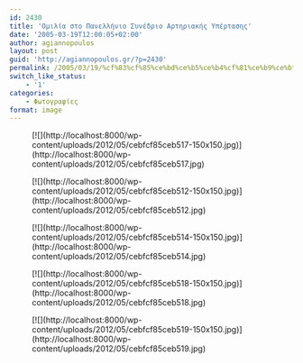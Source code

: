 ```yaml
---
id: 2430
title: 'Ομιλία στο Πανελλήνιο Συνέδριο Αρτηριακής Υπέρτασης'
date: '2005-03-19T12:00:05+02:00'
author: agiannopoulos
layout: post
guid: 'http://agiannopoulos.gr/?p=2430'
permalink: /2005/03/19/%cf%83%cf%85%ce%bd%ce%b5%ce%b4%cf%81%ce%b9%ce%bf-%ce%b1%cf%81%cf%84%ce%b7%cf%81%ce%b9%ce%b1%ce%ba%ce%b7%cf%82-%cf%80%ce%b9%ce%b5%cf%83%ce%b7%cf%82-%cf%86%cf%89%cf%84%ce%bf%ce%b3%cf%81%ce%b1%cf%86/
switch_like_status:
    - '1'
categories:
    - Φωτογραφίες
format: image
---
```


<div class="gallery galleryid-2430 gallery-columns-3 gallery-size-thumbnail" id="gallery-1"><figure class="gallery-item"><div class="gallery-icon landscape"> [![](http://localhost:8000/wp-content/uploads/2012/05/cebfcf85ceb517-150x150.jpg)](http://localhost:8000/wp-content/uploads/2012/05/cebfcf85ceb517.jpg) </div></figure><figure class="gallery-item"><div class="gallery-icon portrait"> [![](http://localhost:8000/wp-content/uploads/2012/05/cebfcf85ceb512-150x150.jpg)](http://localhost:8000/wp-content/uploads/2012/05/cebfcf85ceb512.jpg) </div></figure><figure class="gallery-item"><div class="gallery-icon portrait"> [![](http://localhost:8000/wp-content/uploads/2012/05/cebfcf85ceb514-150x150.jpg)](http://localhost:8000/wp-content/uploads/2012/05/cebfcf85ceb514.jpg) </div></figure><figure class="gallery-item"><div class="gallery-icon portrait"> [![](http://localhost:8000/wp-content/uploads/2012/05/cebfcf85ceb518-150x150.jpg)](http://localhost:8000/wp-content/uploads/2012/05/cebfcf85ceb518.jpg) </div></figure><figure class="gallery-item"><div class="gallery-icon landscape"> [![](http://localhost:8000/wp-content/uploads/2012/05/cebfcf85ceb519-150x150.jpg)](http://localhost:8000/wp-content/uploads/2012/05/cebfcf85ceb519.jpg) </div></figure> </div>